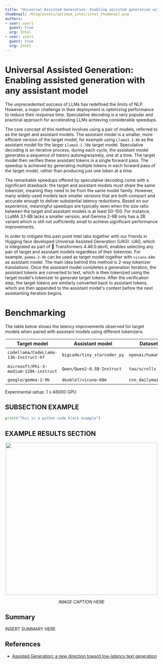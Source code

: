 ```yaml
---
title: "Universal Assisted Generation: Enabling assisted generation with any assistant model"
thumbnail: /blog/assets/optimum_intel/intel_thumbnail.png
authors:
- user: user1
  guest: true
  org: Intel
- user: user2
  guest: true
  org: Intel
---
```


# Universal Assisted Generation: Enabling assisted generation with any assistant model

The unprecedented success of LLMs has redefined the limits of NLP. However, a major challenge in their deployment is optimizing performance to reduce their response time.
Speculative decoding is a very popular and practical approach for accelerating LLMs achieving considerable speedups.
 
The core concept of this method involves using a pair of models, referred to as the target and assistant models. The assistant model is a smaller, more efficient version of the target model, for example using `Llama3.1-8b` as the assistant model for the larger `Llama3.1-70b` target model.
Speculative decoding is an iterative process, during each cycle, the assistant model generates a sequence of tokens autoregressively, one at a time. The target model then verifies these assistant tokens in a single forward pass. The speedup is achieved by generating multiple tokens in each forward pass of the target model, rather than producing just one token at a time.

The remarkable speedups offered by speculative decoding come with a significant drawback: the target and assistant models must share the same tokenizer, meaning they need to be from the same model family. However, many widely-used models lack smaller versions that are both compact and accurate enough to deliver substantial latency reductions. Based on our experience, meaningful speedups are typically seen when the size ratio between the target and assistant models is at least 50-100. For instance, LLaMA 3.1-8B lacks a smaller version, and Gemma 2-9B only has a 2B variant which is still not sufficiently small to achieve significant performance improvements.
 
In order to mitigate this pain point Intel labs together with our friends in Hugging face developed Universal Assisted Generation (UAG). UAG, which is integrated as part of 🤗 Transformers 4.46.0.dev0, enables selecting any pair of target and assistant models regardless of their tokenizer. For example, `gemma-2-9b` can be used as target model together with `vicuna-68m` as assistant model. The main idea behind this method is 2-way tokenizer translations. Once the assistant model completes a generation iteration, the assistant tokens are converted to text, which is then tokenized using the target model's tokenizer to generate target tokens. After the verification step, the target tokens are similarly converted back to assistant tokens, which are then appended to the assistant model's context before the next assistanting iteration begins.

# Benchmarking

The table below shows the latency improvements observed for target models when paired with assistant models using different tokenizers:

| Target model | Assistant model | Dataset | Task | Speedup |
|----------------------|---------------------|---------------------------|---------------------------|---------------------------|
| `codellama/CodeLlama-13b-Instruct-hf` | `bigcode/tiny_starcoder_py` | `openai/humaneval` | code generation | **1.90x** |
| `microsoft/Phi-3-medium-128k-instruct` | `Qwen/Qwen2-0.5B-Instruct`  | `tau/scrolls`   | long-context summarization | **1.91x** |
| `google/gemma-2-9b` | `double7/vicuna-68m`  | `cnn_dailymail`   | summarization | **1.76x** |

Experimental setup: 1 x A6000 GPU

## SUBSECTION EXAMPLE

```python
print("This is a python code block example")
```

## EXAMPLE RESULTS SECTION
<p align="center">
    <img src="assets/178_setfit_optimum_intel/latency.png" width=500>
</p>
<p align="center">
    <em>IMAGE CAPTION HERE</em>
</p>



## Summary

INSERT SUMMARY HERE

## References
- [Assisted Generation: a new direction toward low-latency text generation](https://huggingface.co/blog/assisted-generation)
